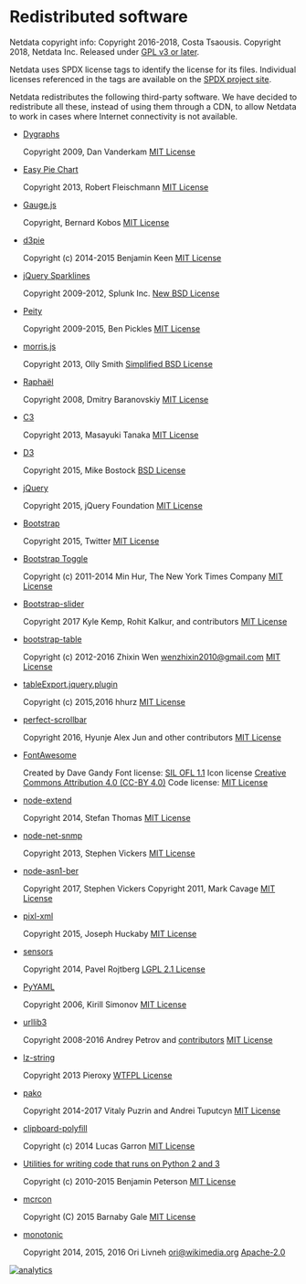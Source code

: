 <!--
---
title: "Redistributed software"
custom_edit_url: https://github.com/netdata/netdata/edit/master/REDISTRIBUTED.md
---
-->

# Redistributed software

Netdata copyright info:
 Copyright 2016-2018, Costa Tsaousis.
 Copyright 2018, Netdata Inc.
 Released under [GPL v3 or later](LICENSE).

Netdata uses SPDX license tags to identify the license for its files.
Individual licenses referenced in the tags are available on the [SPDX project site](http://spdx.org/licenses/).

Netdata redistributes the following third-party software.
We have decided to redistribute all these, instead of using them
through a CDN, to allow Netdata to work in cases where Internet
connectivity is not available.

-   [Dygraphs](http://dygraphs.com/)

      Copyright 2009, Dan Vanderkam
      [MIT License](http://dygraphs.com/legal.html)

-   [Easy Pie Chart](https://rendro.github.io/easy-pie-chart/)

      Copyright 2013, Robert Fleischmann
      [MIT License](https://github.com/rendro/easy-pie-chart/blob/master/LICENSE)

-   [Gauge.js](http://bernii.github.io/gauge.js/)

      Copyright, Bernard Kobos
      [MIT License](https://github.com/getgauge/gauge-js/blob/master/LICENSE)

-   [d3pie](https://github.com/benkeen/d3pie)

      Copyright (c) 2014-2015 Benjamin Keen
      [MIT License](https://github.com/benkeen/d3pie/blob/master/LICENSE)

-   [jQuery Sparklines](http://omnipotent.net/jquery.sparkline/)

      Copyright 2009-2012, Splunk Inc.
      [New BSD License](http://opensource.org/licenses/BSD-3-Clause)

-   [Peity](http://benpickles.github.io/peity/)

      Copyright 2009-2015, Ben Pickles
      [MIT License](https://github.com/benpickles/peity/blob/master/LICENCE)

-   [morris.js](http://morrisjs.github.io/morris.js/)

      Copyright 2013, Olly Smith
      [Simplified BSD License](http://morrisjs.github.io/morris.js/)

-   [Raphaël](http://dmitrybaranovskiy.github.io/raphael/)

      Copyright 2008, Dmitry Baranovskiy
      [MIT License](http://dmitrybaranovskiy.github.io/raphael/license.html)

-   [C3](http://c3js.org/)

      Copyright 2013, Masayuki Tanaka
      [MIT License](https://github.com/masayuki0812/c3/blob/master/LICENSE)

-   [D3](http://d3js.org/)

      Copyright 2015, Mike Bostock
      [BSD License](http://opensource.org/licenses/BSD-3-Clause)

-   [jQuery](https://jquery.org/)

      Copyright 2015, jQuery Foundation
      [MIT License](https://jquery.org/license/)

-   [Bootstrap](http://getbootstrap.com/getting-started/)

      Copyright 2015, Twitter
      [MIT License](https://github.com/twbs/bootstrap/blob/v4-dev/LICENSE)

-   [Bootstrap Toggle](http://www.bootstraptoggle.com/)

      Copyright (c) 2011-2014 Min Hur, The New York Times Company
      [MIT License](https://github.com/minhur/bootstrap-toggle/blob/master/LICENSE)

-   [Bootstrap-slider](http://seiyria.com/bootstrap-slider/)

      Copyright 2017 Kyle Kemp, Rohit Kalkur, and contributors
      [MIT License](https://github.com/seiyria/bootstrap-slider/blob/master/LICENSE.md)

-   [bootstrap-table](http://bootstrap-table.wenzhixin.net.cn/)

      Copyright (c) 2012-2016 Zhixin Wen [wenzhixin2010@gmail.com](mailto:wenzhixin2010@gmail.com)
      [MIT License](https://github.com/wenzhixin/bootstrap-table/blob/master/LICENSE)

-   [tableExport.jquery.plugin](https://github.com/hhurz/tableExport.jquery.plugin)

      Copyright (c) 2015,2016 hhurz
      [MIT License](https://github.com/hhurz/tableExport.jquery.plugin/blob/master/LICENSE)

-   [perfect-scrollbar](https://jamesflorentino.github.io/nanoScrollerJS/)

      Copyright 2016, Hyunje Alex Jun and other contributors
      [MIT License](https://github.com/noraesae/perfect-scrollbar/blob/master/LICENSE)

-   [FontAwesome](https://fortawesome.github.io/Font-Awesome/)

      Created by Dave Gandy
      Font license: [SIL OFL 1.1](http://scripts.sil.org/OFL)
      Icon license [Creative Commons Attribution 4.0 (CC-BY 4.0)](https://creativecommons.org/licenses/by/4.0/)
      Code license: [MIT License](http://opensource.org/licenses/mit-license.html)

-   [node-extend](https://github.com/justmoon/node-extend)

      Copyright 2014, Stefan Thomas
      [MIT License](https://github.com/justmoon/node-extend/blob/master/LICENSE)

-   [node-net-snmp](https://github.com/stephenwvickers/node-net-snmp)

      Copyright 2013, Stephen Vickers
      [MIT License](https://github.com/nospaceships/node-net-snmp#license)

-   [node-asn1-ber](https://github.com/stephenwvickers/node-asn1-ber)

      Copyright 2017, Stephen Vickers
      Copyright 2011, Mark Cavage
      [MIT License](https://github.com/nospaceships/node-asn1-ber#license)

-   [pixl-xml](https://github.com/jhuckaby/pixl-xml)

      Copyright 2015, Joseph Huckaby
      [MIT License](https://github.com/jhuckaby/pixl-xml#license)

-   [sensors](https://github.com/paroj/sensors.py)

      Copyright 2014, Pavel Rojtberg
      [LGPL 2.1 License](http://opensource.org/licenses/LGPL-2.1)

-   [PyYAML](https://bitbucket.org/blackjack/pysensors)

      Copyright 2006, Kirill Simonov
      [MIT License](https://github.com/yaml/pyyaml/blob/master/LICENSE)

-   [urllib3](https://github.com/shazow/urllib3)

      Copyright 2008-2016 Andrey Petrov and [contributors](https://github.com/shazow/urllib3/blob/master/CONTRIBUTORS.txt)
      [MIT License](https://github.com/shazow/urllib3/blob/master/LICENSE.txt)

-   [lz-string](http://pieroxy.net/blog/pages/lz-string/index.html)

      Copyright 2013 Pieroxy
      [WTFPL License](http://pieroxy.net/blog/pages/lz-string/index.html#inline_menu_10)

-   [pako](http://nodeca.github.io/pako/)

      Copyright 2014-2017 Vitaly Puzrin and Andrei Tuputcyn
      [MIT License](https://github.com/nodeca/pako/blob/master/LICENSE)

-   [clipboard-polyfill](https://github.com/lgarron/clipboard-polyfill)

      Copyright (c) 2014 Lucas Garron
      [MIT License](https://github.com/lgarron/clipboard-polyfill/blob/master/LICENSE.md)

-   [Utilities for writing code that runs on Python 2 and 3](collectors/python.d.plugin/python_modules/urllib3/packages/six.py)

      Copyright (c) 2010-2015 Benjamin Peterson
      [MIT License](https://github.com/benjaminp/six/blob/master/LICENSE)

-   [mcrcon](https://github.com/barneygale/MCRcon)

      Copyright (C) 2015 Barnaby Gale
      [MIT License](https://raw.githubusercontent.com/barneygale/MCRcon/master/COPYING.txt)

-   [monotonic](https://github.com/atdt/monotonic)

      Copyright 2014, 2015, 2016 Ori Livneh [ori@wikimedia.org](mailto:ori@wikimedia.org)
      [Apache-2.0](http://www.apache.org/licenses/LICENSE-2.0)

[![analytics](https://www.google-analytics.com/collect?v=1&aip=1&t=pageview&_s=1&ds=github&dr=https%3A%2F%2Fgithub.com%2Fnetdata%2Fnetdata&dl=https%3A%2F%2Fmy-netdata.io%2Fgithub%2FREDISTRIBUTED&_u=MAC~&cid=5792dfd7-8dc4-476b-af31-da2fdb9f93d2&tid=UA-64295674-3)](<>)
